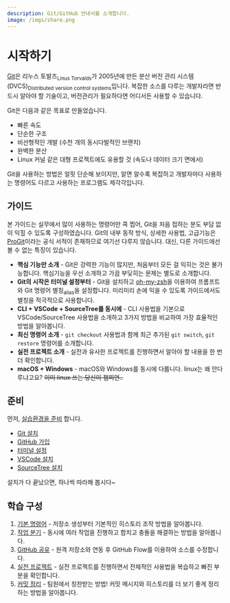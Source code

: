 ```yaml
---
description: Git/GitHub 안내서를 소개합니다.
image: /imgs/share.png
---
```


# 시작하기

[Git](https://git-scm.com/)은 리누스 토발즈<sub>Linus Torvalds</sub>가 2005년에 만든 분산 버전 관리 시스템(DVCS)<sub>Distributed version control systems</sub>입니다. 복잡한 소스를 다루는 개발자라면 반드시 알아야 할 기술이고, 버전관리가 필요하다면 어디서든 사용할 수 있습니다.

Git은 다음과 같은 목표로 만들었습니다.

- 빠른 속도
- 단순한 구조
- 비선형적인 개발 (수천 개의 동시다발적인 브랜치)
- 완벽한 분산
- Linux 커널 같은 대형 프로젝트에도 유용할 것 (속도나 데이터 크기 면에서)

Git을 사용하는 방법은 얼핏 단순해 보이지만, 알면 알수록 복잡하고 개발자마다 사용하는 명령어도 다르고 사용하는 프로그램도 제각각입니다.

## 가이드

본 가이드는 실무에서 많이 사용하는 명령어만 콕 찝어, Git을 처음 접하는 분도 부담 없이 익힐 수 있도록 구성하였습니다. Git의 내부 동작 방식, 상세한 사용법, 고급기능은 [ProGit](https://git-scm.com/book/ko/v2)이라는 공식 서적이 존재하므로 여기선 다루지 않습니다. 대신, 다른 가이드에선 볼 수 없는 특징이 있습니다.

- **핵심 기능만 소개** - Git은 강력한 기능이 많지만, 처음부터 모든 걸 익히는 것은 불가능합니다. 핵심기능을 우선 소개하고 가끔 부딪히는 문제는 별도로 소개합니다.
- **Git의 시작은 터미널 설정부터** - Git을 설치하고 [oh-my-zsh](https://github.com/ohmyzsh/ohmyzsh)을 이용하여 프롬프트와 Git 명령어 별칭<sub>alias</sub>을 설정합니다. 미리미리 손에 익을 수 있도록 가이드에서도 별칭을 적극적으로 사용합니다.
- **CLI + VSCode + SourceTree를 동시에** - CLI 사용법을 기본으로 VSCode/SourceTree 사용법을 소개하고 3가지 방법을 비교하여 가장 효율적인 방법을 알아봅니다.
- **최신 명령어 소개** - `git checkout` 사용법과 함께 최근 추가된 `git switch`, `git restore` 명령어를 소개합니다.
- **실전 프로젝트 소개** - 실전과 유사한 프로젝트를 진행하면서 알아야 할 내용을 한 번 더 확인합니다.
- **macOS + Windows** - macOS와 Windows를 동시에 다룹니다. linux는 왜 안다루냐고요? ~~이미 linux 쓰는 당신이 챔피언..~~

## 준비

먼저, [실습환경을 준비](../prepare) 합니다.

- [Git 설치](./git-setup)
- [GitHub 가입](./github-setup)
- [터미널 설정](./terminal-setup)
- [VSCode 설치](./vscode-setup)
- [SourceTree 설치](./sourcetree-setup)

설치가 다 끝났으면, 하나씩 따라해 봅시다~

## 학습 구성

1. [기본 명령어](./basic) - 저장소 생성부터 기본적인 히스토리 조작 방법을 알아봅니다.
2. [작업 분기](./branch) - 동시에 여러 작업을 진행하고 합치고 충돌을 해결하는 방법을 알아봅니다.
3. [GitHub 공유](./github) - 원격 저장소와 연동 후 GitHub Flow를 이용하여 소스를 수정합니다.
4. [실전 프로젝트](./project) - 실전 프로젝트를 진행하면서 전체적인 사용법을 복습하고 빠진 부분을 확인합니다.
5. [커밋 정리](./commit) - 팀원에서 칭찬받는 방법! 커밋 메시지와 히스토리를 더 보기 좋게 정리하는 방법을 알아봅니다.
